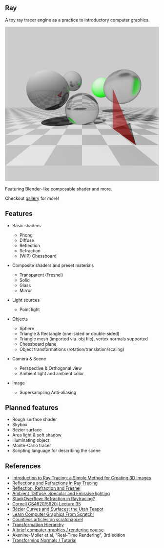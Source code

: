 ## Ray

A toy ray tracer engine as a practice to introductory computer graphics.

![](https://raw.githubusercontent.com/shouya/ray/master/gallery/triangle.png)

Featuring Blender-like composable shader and more.

Checkout [gallery](https://github.com/shouya/ray/tree/master/gallery) for more!

## Features

- Basic shaders
  - Phong
  - Diffuse
  - Reflection
  - Refraction
  - (WIP) Chessboard

- Composite shaders and preset materials
  - Transparent (Fresnel)
  - Solid
  - Glass
  - Mirror

- Light sources
  - Point light

- Objects
  - Sphere
  - Triangle & Rectangle (one-sided or double-sided)
  - Triangle mesh (imported via .obj file), vertex normals supported
  - Chessboard plane
  - Object transformations (rotation/translation/scaling)

- Camera & Scene
  - Perspective & Orthogonal view
  - Ambient light and ambient color

- Image
  - Supersampling Anti-aliasing

## Planned features

- Rough surface shader
- Skybox
- Bezier surface
- Area light & soft shadow
- Illuminating object
- Monte-Carlo tracer
- Scripting language for describing the scene

## References

- [Introduction to Ray Tracing: a Simple Method for Creating 3D Images](https://www.scratchapixel.com/lessons/3d-basic-rendering/introduction-to-ray-tracing/how-does-it-work)
- [Reflections and Refractions in Ray Tracing](https://graphics.stanford.edu/courses/cs148-10-summer/docs/2006--degreve--reflection_refraction.pdf)
- [Reflection, Refraction and Fresnel](http://www.scratchapixel.com/lessons/3d-basic-rendering/introduction-to-shading/reflection-refraction-fresnel)
- [Ambient, Diffuse, Specular and Emissive lighting](https://bassemtodary.wordpress.com/2013/04/13/ambient-diffuse-specular-and-emissive-lighting/)
- [StackOverflow: Refraction in Raytracing?](https://stackoverflow.com/questions/26087106/refraction-in-raytracing)
- [Cornell CS4620/5620: Lecture 35](http://www.cs.cornell.edu/courses/cs4620/2012fa/lectures/35raytracing.pdf)
- [Bézier Curves and Surfaces: the Utah Teapot](https://www.scratchapixel.com/lessons/advanced-rendering/bezier-curve-rendering-utah-teapot/bezier-surface)
- [Learn Computer Graphics From Scratch!](https://www.scratchapixel.com/index.php?redirect)
- [Countless articles on scratchapixel](https://www.scratchapixel.com)
- [Transformation Hierarchy](http://groups.csail.mit.edu/graphics/classes/6.837/F03/lectures/05_transformation_hierarchy.ppt)
- [A brief computer graphics / rendering course](https://github.com/ssloy/tinyraytracer)
- Akenine-Moller et al, "Real-Time Rendering", 3rd edition
- [Transforming Normals / Tutorial](http://www.unknownroad.com/rtfm/graphics/rt_normals.html)